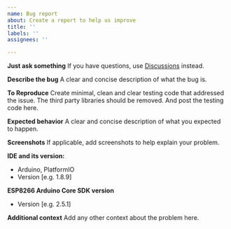 ```yaml
---
name: Bug report
about: Create a report to help us improve
title: ''
labels: ''
assignees: ''

---
```


**Just ask something**
If you have questions, use [Discussions](https://github.com/mobizt/GSheetClient/discussions) instead. 

**Describe the bug**
A clear and concise description of what the bug is.

**To Reproduce**
Create minimal, clean and clear testing code that addressed the issue.
The third party libraries should be removed.
And post the testing code here.


**Expected behavior**
A clear and concise description of what you expected to happen.

**Screenshots**
If applicable, add screenshots to help explain your problem.

**IDE and its version:**
 - Arduino, PlatformIO
 - Version [e.g. 1.8.9]

**ESP8266 Arduino Core SDK version**
 - Version [e.g. 2.5.1]

**Additional context**
Add any other context about the problem here.
